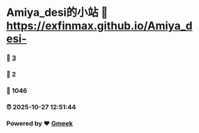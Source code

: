 # Amiya_desi的小站 :link: https://exfinmax.github.io/Amiya_desi- 
### :page_facing_up: [3](https://exfinmax.github.io/Amiya_desi-/tag.html) 
### :speech_balloon: 2 
### :hibiscus: 1046 
### :alarm_clock: 2025-10-27 12:51:44 
### Powered by :heart: [Gmeek](https://github.com/Meekdai/Gmeek)
